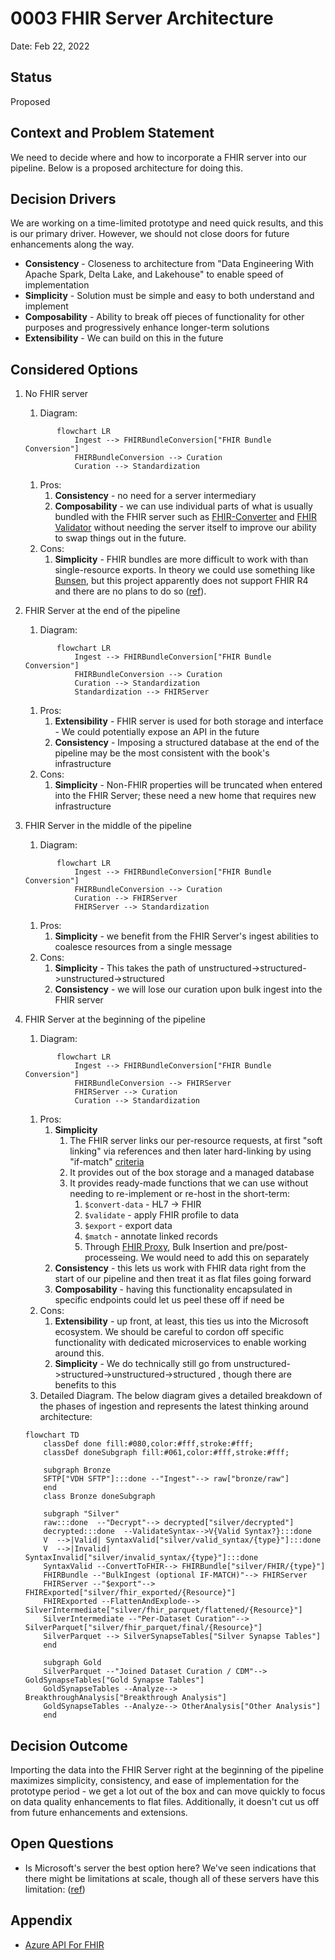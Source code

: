 # 0003 FHIR Server Architecture

Date: Feb 22, 2022

## Status

Proposed

## Context and Problem Statement

We need to decide where and how to incorporate a FHIR server into our pipeline. Below is a proposed architecture for doing this.

## Decision Drivers

We are working on a time-limited prototype and need quick results, and this is our primary driver. However, we should not close doors for future enhancements along the way.

- **Consistency** - Closeness to architecture from "Data Engineering With Apache Spark, Delta Lake, and Lakehouse" to enable speed of implementation
- **Simplicity** - Solution must be simple and easy to both understand and implement
- **Composability** - Ability to break off pieces of functionality for other purposes and progressively enhance longer-term solutions
- **Extensibility** - We can build on this in the future

## Considered Options

1. No FHIR server

   1. Diagram:

   ```mermaid
          flowchart LR
              Ingest --> FHIRBundleConversion["FHIR Bundle Conversion"]
              FHIRBundleConversion --> Curation
              Curation --> Standardization
   ```

   1. Pros:
      1. **Consistency** - no need for a server intermediary
      2. **Composability** - we can use individual parts of what is usually bundled with the FHIR server such as [FHIR-Converter](https://github.com/microsoft/FHIR-Converter) and [FHIR Validator](https://www.hl7.org/fhir/validation.html) without needing the server itself to improve our ability to swap things out in the future.
   2. Cons:
      1. **Simplicity** - FHIR bundles are more difficult to work with than single-resource exports. In theory we could use something like [Bunsen](https://github.com/cerner/bunsen), but this project apparently does not support FHIR R4 and there are no plans to do so ([ref](https://stackoverflow.com/questions/63652256/what-are-the-dependencies-that-will-allow-cerner-bunsen-to-load-fhir-r4-ukcore)).

2. FHIR Server at the end of the pipeline

   1. Diagram:

   ```mermaid
          flowchart LR
              Ingest --> FHIRBundleConversion["FHIR Bundle Conversion"]
              FHIRBundleConversion --> Curation
              Curation --> Standardization
              Standardization --> FHIRServer
   ```

   1. Pros:
      1. **Extensibility** - FHIR server is used for both storage and interface - We could potentially expose an API in the future
      2. **Consistency** - Imposing a structured database at the end of the pipeline may be the most consistent with the book's infrastructure
   2. Cons:
      1. **Simplicity** - Non-FHIR properties will be truncated when entered into the FHIR Server; these need a new home that requires new infrastructure

3. FHIR Server in the middle of the pipeline

   1. Diagram:

   ```mermaid
          flowchart LR
              Ingest --> FHIRBundleConversion["FHIR Bundle Conversion"]
              FHIRBundleConversion --> Curation
              Curation --> FHIRServer
              FHIRServer --> Standardization
   ```

   1. Pros:
      1. **Simplicity** - we benefit from the FHIR Server's ingest abilities to coalesce resources from a single message
   2. Cons:
      1. **Simplicity** - This takes the path of unstructured->structured->unstructured->structured
      2. **Consistency** - we will lose our curation upon bulk ingest into the FHIR server

4. FHIR Server at the beginning of the pipeline

   1. Diagram:

   ```mermaid
          flowchart LR
              Ingest --> FHIRBundleConversion["FHIR Bundle Conversion"]
              FHIRBundleConversion --> FHIRServer
              FHIRServer --> Curation
              Curation --> Standardization
   ```

   1. Pros:
      1. **Simplicity**
         1. The FHIR server links our per-resource requests, at first "soft linking" via references and then later hard-linking by using "if-match" [criteria](https://www.hl7.org/fhir/http.html#concurrency)
         2. It provides out of the box storage and a managed database
         3. It provides ready-made functions that we can use without needing to re-implement or re-host in the short-term:
            1. `$convert-data` - HL7 -> FHIR
            2. `$validate` - apply FHIR profile to data
            3. `$export` - export data
            4. `$match` - annotate linked records
            5. Through [FHIR Proxy](https://github.com/microsoft/fhir-proxy), Bulk Insertion and pre/post-processeing. We would need to add this on separately
      2. **Consistency** - this lets us work with FHIR data right from the start of our pipeline and then treat it as flat files going forward
      3. **Composability** - having this functionality encapsulated in specific endpoints could let us peel these off if need be
   2. Cons:
      1. **Extensibility** - up front, at least, this ties us into the Microsoft ecosystem. We should be careful to cordon off specific functionality with dedicated microservices to enable working around this.
      2. **Simplicity** - We do technically still go from unstructured->structured->unstructured->structured , though there are benefits to this
   3. Detailed Diagram. The below diagram gives a detailed breakdown of the phases of ingestion and represents the latest thinking around architecture:

   ```mermaid
   flowchart TD
       classDef done fill:#080,color:#fff,stroke:#fff;
       classDef doneSubgraph fill:#061,color:#fff,stroke:#fff;

       subgraph Bronze
       SFTP["VDH SFTP"]:::done --"Ingest"--> raw["bronze/raw"]
       end
       class Bronze doneSubgraph

       subgraph "Silver"
       raw:::done  --"Decrypt"--> decrypted["silver/decrypted"]
       decrypted:::done  --ValidateSyntax-->V{Valid Syntax?}:::done
       V  -->|Valid| SyntaxValid["silver/valid_syntax/{type}"]:::done
       V  -->|Invalid| SyntaxInvalid["silver/invalid_syntax/{type}"]:::done
       SyntaxValid --ConvertToFHIR--> FHIRBundle["silver/FHIR/{type}"]
       FHIRBundle --"BulkIngest (optional IF-MATCH)"--> FHIRServer
       FHIRServer --"$export"--> FHIRExported["silver/fhir_exported/{Resource}"]
       FHIRExported --FlattenAndExplode--> SilverIntermediate["silver/fhir_parquet/flattened/{Resource}"]
       SilverIntermediate --"Per-Dataset Curation"--> SilverParquet["silver/fhir_parquet/final/{Resource}"]
       SilverParquet --> SilverSynapseTables["Silver Synapse Tables"]
       end

       subgraph Gold
       SilverParquet --"Joined Dataset Curation / CDM"--> GoldSynapseTables["Gold Synapse Tables"]
       GoldSynapseTables --Analyze--> BreakthroughAnalysis["Breakthrough Analysis"]
       GoldSynapseTables --Analyze--> OtherAnalysis["Other Analysis"]
       end
   ```

## Decision Outcome

Importing the data into the FHIR Server right at the beginning of the pipeline maximizes simplicity, consistency, and ease of implementation for the prototype period - we get a lot out of the box and can move quickly to focus on data quality enhancements to flat files. Additionally, it doesn't cut us off from future enhancements and extensions.

## Open Questions

- Is Microsoft's server the best option here? We've seen indications that there might be limitations at scale, though all of these servers have this limitation: ([ref](https://vneilley.medium.com/most-fhir-servers-are-unusable-in-production-8833cb1480b1))

## Appendix

- [Azure API For FHIR](https://docs.microsoft.com/en-us/azure/healthcare-apis/azure-api-for-fhir/overview)
